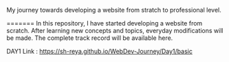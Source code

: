 
My journey towards developing a website from stratch to professional level.

=======
In this repository, I have started developing a website from scratch.
After learning new concepts and topics, everyday modifications will be made. The complete track record will be available here.

DAY1 Link : https://sh-reya.github.io/WebDev-Journey/Day1/basic
